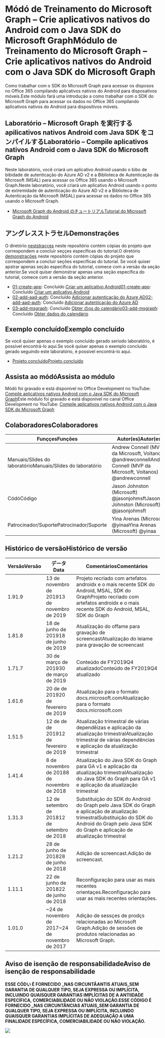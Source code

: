 # <a name="mdulo-de-treinamento-do-microsoft-graph--crie-aplicativos-nativos-do-android-com-o-java-sdk-do-microsoft-graph"></a><span data-ttu-id="d01b1-101">Módó de Treinamento do Microsoft Graph – Crie aplicativos nativos do Android com o Java SDK do Microsoft Graph</span><span class="sxs-lookup"><span data-stu-id="d01b1-101">Módulo de Treinamento do Microsoft Graph – Crie aplicativos nativos do Android com o Java SDK do Microsoft Graph</span></span>

<span data-ttu-id="d01b1-102">Como trabalhar com o SDK do Microsoft Graph para acessar os disposos no Office 365 compilando aplicativos nativos do Android para disposativos móveis.</span><span class="sxs-lookup"><span data-stu-id="d01b1-102">Este módulo fará uma introdução a como trabalhar com o SDK do Microsoft Graph para acessar os dados no Office 365 compilando aplicativos nativos do Android para dispositivos móveis.</span></span>

## <a name="laboratrio--compile-aplicativos-nativos-android-com-o-java-sdk-do-microsoft-graph"></a><span data-ttu-id="d01b1-103">Laboratório – Microsoft Graph を実行する apilicativos nativos Android com Java SDK をコンパイルする</span><span class="sxs-lookup"><span data-stu-id="d01b1-103">Laboratório – Compile aplicativos nativos Android com o Java SDK do Microsoft Graph</span></span>

<span data-ttu-id="d01b1-104">Neste laboratório, você criará um aplicativo Android usando o bibo de bibidade de autenticação do Azure AD v2 e a Biblioteca de Autenticação da Microsoft (MSAL) para acessar os Office 365 usando o Microsoft Graph.</span><span class="sxs-lookup"><span data-stu-id="d01b1-104">Neste laboratório, você criará um aplicativo Android usando o ponto de extremidade de autenticação do Azure AD v2 e a Biblioteca de Autenticação da Microsoft (MSAL) para acessar os dados no Office 365 usando o Microsoft Graph.</span></span>

- [<span data-ttu-id="d01b1-105">Microsoft Graph do Android のチュートリアル</span><span class="sxs-lookup"><span data-stu-id="d01b1-105">Tutorial do Microsoft Graph do Android</span></span>](https://docs.microsoft.com/graph/tutorials/android)

## <a name="demonstraes"></a><span data-ttu-id="d01b1-106">アングレスストラセル</span><span class="sxs-lookup"><span data-stu-id="d01b1-106">Demonstrações</span></span>

<span data-ttu-id="d01b1-107">O diretório [neststraççes](./demos) neste repositório contém cópias do projeto que correspondem a concluir seççes específicas do tutorial.</span><span class="sxs-lookup"><span data-stu-id="d01b1-107">O diretório [demonstrações](./demos) neste repositório contém cópias do projeto que correspondem a concluir seções específicas do tutorial.</span></span> <span data-ttu-id="d01b1-108">Se você quiser apstrar apenas seção específica do tutorial, comece com a versão da seção anterior.</span><span class="sxs-lookup"><span data-stu-id="d01b1-108">Se você quiser demonstrar apenas uma seção específica do tutorial, comece com a versão da seção anterior.</span></span>

- <span data-ttu-id="d01b1-109">[01-create-app](demos/01-create-app): Concluído [Criar um aplicativo Android](https://docs.microsoft.com/graph/tutorials/android?tutorial-step=1)</span><span class="sxs-lookup"><span data-stu-id="d01b1-109">[01-create-app](demos/01-create-app): Concluído [Criar um aplicativo Android](https://docs.microsoft.com/graph/tutorials/android?tutorial-step=1)</span></span>
- <span data-ttu-id="d01b1-110">[02-add-aad-auth](demos/02-add-aad-auth): Concluído [Adicionar autenticação do Azure AD](https://docs.microsoft.com/graph/tutorials/android?tutorial-step=3)</span><span class="sxs-lookup"><span data-stu-id="d01b1-110">[02-add-aad-auth](demos/02-add-aad-auth): Concluído [Adicionar autenticação do Azure AD](https://docs.microsoft.com/graph/tutorials/android?tutorial-step=3)</span></span>
- <span data-ttu-id="d01b1-111">[03-add-msgraph](demos/03-add-msgraph): Concluído [Obter のos do calendário](https://docs.microsoft.com/graph/tutorials/android?tutorial-step=4)</span><span class="sxs-lookup"><span data-stu-id="d01b1-111">[03-add-msgraph](demos/03-add-msgraph): Concluído [Obter dados do calendário](https://docs.microsoft.com/graph/tutorials/android?tutorial-step=4)</span></span>

## <a name="exemplo-concludo"></a><span data-ttu-id="d01b1-112">Exemplo concluído</span><span class="sxs-lookup"><span data-stu-id="d01b1-112">Exemplo concluído</span></span>

<span data-ttu-id="d01b1-113">Se você quiser apenas o exemplo concluído gerado seriodo laboratório, é possível encontrá-lo aqui.</span><span class="sxs-lookup"><span data-stu-id="d01b1-113">Se você quiser apenas o exemplo concluído gerado seguindo este laboratório, é possível encontrá-lo aqui.</span></span>

- [<span data-ttu-id="d01b1-114">Projeto concluído</span><span class="sxs-lookup"><span data-stu-id="d01b1-114">Projeto concluído</span></span>](demos/03-add-msgraph)

## <a name="assista-ao-mdulo"></a><span data-ttu-id="d01b1-115">Assista ao módó</span><span class="sxs-lookup"><span data-stu-id="d01b1-115">Assista ao módulo</span></span>

<span data-ttu-id="d01b1-116">Módó foi gravado e está disponível no Office Development no YouTube: [Compile aplicativos nativos Android com o Java SDK do Microsoft Graph](https://youtu.be/BLmOmv4FSsQ)</span><span class="sxs-lookup"><span data-stu-id="d01b1-116">Este módulo foi gravado e está disponível no canal Office Development no YouTube: [Compile aplicativos nativos Android com o Java SDK do Microsoft Graph](https://youtu.be/BLmOmv4FSsQ)</span></span>

## <a name="colaboradores"></a><span data-ttu-id="d01b1-117">Colaboradores</span><span class="sxs-lookup"><span data-stu-id="d01b1-117">Colaboradores</span></span>

| <span data-ttu-id="d01b1-118">Funççes</span><span class="sxs-lookup"><span data-stu-id="d01b1-118">Funções</span></span> | <span data-ttu-id="d01b1-119">Autor(es)</span><span class="sxs-lookup"><span data-stu-id="d01b1-119">Autor(es)</span></span> |
| -------------------- | ------------------------------------------------------------------------------------- |
| <span data-ttu-id="d01b1-120">Manuais/Slides do laboratório</span><span class="sxs-lookup"><span data-stu-id="d01b1-120">Manuais/Slides do laboratório</span></span> | <span data-ttu-id="d01b1-121">Andrew Connell (MVP da Microsoft, Voitanos) @andrewconnell</span><span class="sxs-lookup"><span data-stu-id="d01b1-121">Andrew Connell (MVP da Microsoft, Voitanos) @andrewconnell</span></span> |
| <span data-ttu-id="d01b1-122">Códó</span><span class="sxs-lookup"><span data-stu-id="d01b1-122">Código</span></span> | <span data-ttu-id="d01b1-123">Jason Johnston (Microsoft) @jasonjohmsft</span><span class="sxs-lookup"><span data-stu-id="d01b1-123">Jason Johnston (Microsoft) @jasonjohmsft</span></span> |
| <span data-ttu-id="d01b1-124">Patrocinador/Suporte</span><span class="sxs-lookup"><span data-stu-id="d01b1-124">Patrocinador/Suporte</span></span> | <span data-ttu-id="d01b1-125">Yina Arenas (Microsoft) @yinaa</span><span class="sxs-lookup"><span data-stu-id="d01b1-125">Yina Arenas (Microsoft) @yinaa</span></span> |

## <a name="histrico-de-verso"></a><span data-ttu-id="d01b1-126">Histórico de versão</span><span class="sxs-lookup"><span data-stu-id="d01b1-126">Histórico de versão</span></span>

| <span data-ttu-id="d01b1-127">Versão</span><span class="sxs-lookup"><span data-stu-id="d01b1-127">Versão</span></span> | <span data-ttu-id="d01b1-128">データ</span><span class="sxs-lookup"><span data-stu-id="d01b1-128">Data</span></span> | <span data-ttu-id="d01b1-129">Comentários</span><span class="sxs-lookup"><span data-stu-id="d01b1-129">Comentários</span></span> |
| ------- | ------------------ | -------------------------------------------------------------------------- |
| <span data-ttu-id="d01b1-130">1.9</span><span class="sxs-lookup"><span data-stu-id="d01b1-130">1.9</span></span> | <span data-ttu-id="d01b1-131">13 de novembro de 2019</span><span class="sxs-lookup"><span data-stu-id="d01b1-131">13 de novembro de 2019</span></span> | <span data-ttu-id="d01b1-132">Projeto recriado com artefatos androidx e o mais recente SDK do Android, MSAL, SDK do Graph</span><span class="sxs-lookup"><span data-stu-id="d01b1-132">Projeto recriado com artefatos androidx e o mais recente SDK do Android, MSAL, SDK do Graph</span></span> |
| <span data-ttu-id="d01b1-133">1.8</span><span class="sxs-lookup"><span data-stu-id="d01b1-133">1.8</span></span> | <span data-ttu-id="d01b1-134">18 de junho de 2019</span><span class="sxs-lookup"><span data-stu-id="d01b1-134">18 de junho de 2019</span></span> | <span data-ttu-id="d01b1-135">Atualização do offame para gravação de screencast</span><span class="sxs-lookup"><span data-stu-id="d01b1-135">Atualização do leiame para gravação de screencast</span></span> |
| <span data-ttu-id="d01b1-136">1.7</span><span class="sxs-lookup"><span data-stu-id="d01b1-136">1.7</span></span> | <span data-ttu-id="d01b1-137">30 de março de 2019</span><span class="sxs-lookup"><span data-stu-id="d01b1-137">30 de março de 2019</span></span> | <span data-ttu-id="d01b1-138">Conteúdo de FY2019Q4 atualizado</span><span class="sxs-lookup"><span data-stu-id="d01b1-138">Conteúdo de FY2019Q4 atualizado</span></span> |
| <span data-ttu-id="d01b1-139">1.6</span><span class="sxs-lookup"><span data-stu-id="d01b1-139">1.6</span></span> | <span data-ttu-id="d01b1-140">20 de de 2019</span><span class="sxs-lookup"><span data-stu-id="d01b1-140">20 de fevereiro de 2019</span></span> | <span data-ttu-id="d01b1-141">Atualização para o formato docs.microsoft.com</span><span class="sxs-lookup"><span data-stu-id="d01b1-141">Atualização para o formato docs.microsoft.com</span></span> |
| <span data-ttu-id="d01b1-142">1.5</span><span class="sxs-lookup"><span data-stu-id="d01b1-142">1.5</span></span> | <span data-ttu-id="d01b1-143">12 de de de 2019</span><span class="sxs-lookup"><span data-stu-id="d01b1-143">12 de fevereiro de 2019</span></span> | <span data-ttu-id="d01b1-144">Atualização trimestral de várias dependêizas e aplicação da atualização trimestral</span><span class="sxs-lookup"><span data-stu-id="d01b1-144">Atualização trimestral de várias dependências e aplicação da atualização trimestral</span></span> |
| <span data-ttu-id="d01b1-145">1.4</span><span class="sxs-lookup"><span data-stu-id="d01b1-145">1.4</span></span> | <span data-ttu-id="d01b1-146">8 de novembro de 2018</span><span class="sxs-lookup"><span data-stu-id="d01b1-146">8 de novembro de 2018</span></span> | <span data-ttu-id="d01b1-147">Atualização do Java SDK do Graph para GA v1 e aplicação da atualização trimestral</span><span class="sxs-lookup"><span data-stu-id="d01b1-147">Atualização do Java SDK do Graph para GA v1 e aplicação da atualização trimestral</span></span> |
| <span data-ttu-id="d01b1-148">1.3</span><span class="sxs-lookup"><span data-stu-id="d01b1-148">1.3</span></span> | <span data-ttu-id="d01b1-149">12 de setembro de 2018</span><span class="sxs-lookup"><span data-stu-id="d01b1-149">12 de setembro de 2018</span></span> | <span data-ttu-id="d01b1-150">Substituição do SDK do Android do Graph pelo Java SDK do Graph e aplicação de atualização trimestral</span><span class="sxs-lookup"><span data-stu-id="d01b1-150">Substituição do SDK do Android do Graph pelo Java SDK do Graph e aplicação de atualização trimestral</span></span> |
| <span data-ttu-id="d01b1-151">1.2</span><span class="sxs-lookup"><span data-stu-id="d01b1-151">1.2</span></span> | <span data-ttu-id="d01b1-152">28 de junho de 2018</span><span class="sxs-lookup"><span data-stu-id="d01b1-152">28 de junho de 2018</span></span> | <span data-ttu-id="d01b1-153">Adição de screencast.</span><span class="sxs-lookup"><span data-stu-id="d01b1-153">Adição de screencast.</span></span> |
| <span data-ttu-id="d01b1-154">1.1</span><span class="sxs-lookup"><span data-stu-id="d01b1-154">1.1</span></span> | <span data-ttu-id="d01b1-155">22 de junho de 2018</span><span class="sxs-lookup"><span data-stu-id="d01b1-155">22 de junho de 2018</span></span> | <span data-ttu-id="d01b1-156">Reconfiguração para usar as mais recentes orientaçes.</span><span class="sxs-lookup"><span data-stu-id="d01b1-156">Reconfiguração para usar as mais recentes orientações.</span></span> |
| <span data-ttu-id="d01b1-157">1.0</span><span class="sxs-lookup"><span data-stu-id="d01b1-157">1.0</span></span> | <span data-ttu-id="d01b1-158">~24 de novembro de 2017</span><span class="sxs-lookup"><span data-stu-id="d01b1-158">~24 de novembro de 2017</span></span> | <span data-ttu-id="d01b1-159">Adição de sessçes de prodçs relacionadas ao Microsoft Graph.</span><span class="sxs-lookup"><span data-stu-id="d01b1-159">Adição de sessões de produtos relacionadas ao Microsoft Graph.</span></span> |

## <a name="aviso-de-iseno-de-responsabilidade"></a><span data-ttu-id="d01b1-160">Aviso de isenção de responsabilidade</span><span class="sxs-lookup"><span data-stu-id="d01b1-160">Aviso de isenção de responsabilidade</span></span>

<span data-ttu-id="d01b1-161">**ESSE CÓDい É FORNECIDO _NAS CIRCUNTÂANTIS ATUAIS_SEM GARANTIA DE QUALQUER TIPO, SEJA EXPRESSA OU IMPLÍCITA, INCLUINDO QUAISQUER GARANTIAS IMPLÍCITAS DE A ANTIIDADE ESPECÍFICA, COMERCIABILIDADE OU NÃO VIOLAÇÃO.**</span><span class="sxs-lookup"><span data-stu-id="d01b1-161">**ESSE CÓDIGO É FORNECIDO _NAS CIRCUNTÂNCIAS ATUAIS_SEM GARANTIA DE QUALQUER TIPO, SEJA EXPRESSA OU IMPLÍCITA, INCLUINDO QUAISQUER GARANTIAS IMPLÍCITAS DE ADEQUAÇÃO A UMA FINALIDADE ESPECÍFICA, COMERCIABILIDADE OU NÃO VIOLAÇÃO.**</span></span>

<!-- markdownlint-disable MD033 -->
<img src="https://telemetry.sharepointpnp.com/msgraph-training-android" />
